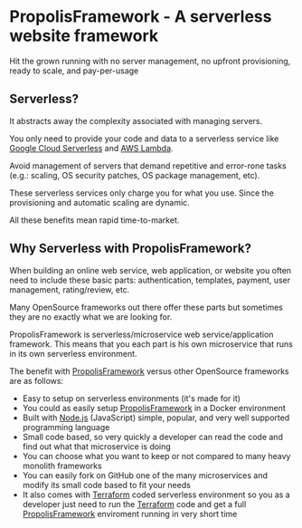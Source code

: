 PropolisFramework - A serverless website framework
=================
Hit the grown running with no server management, no upfront provisioning, ready to scale, and pay-per-usage

## Serverless?
It abstracts away the complexity associated with managing servers.

You only need to provide your code and data to a serverless service like [Google Cloud Serverless][google-cloud-serverless] and [AWS Lambda][aws-lambda].

Avoid management of servers that demand repetitive and error-rone tasks (e.g.: scaling, OS security patches, OS package management, etc).

These serverless services only charge you for what you use. Since the provisioning and automatic scaling are dynamic.

All these benefits mean rapid time-to-market. 

## Why Serverless with PropolisFramework?
When building an online web service, web application, or website you often need to include these basic parts: authentication, templates, payment, user management, rating/review, etc.

Many OpenSource frameworks out there offer these parts but sometimes they are no exactly what we are looking for.

PropolisFramework is serverless/microservice web service/application framework. This means that you each part is his own microservice that runs in its own serverless environment.

The benefit with [PropolisFramework][propolis-framework] versus other OpenSource frameworks are as follows:

- Easy to setup on serverless environments (it's made for it)
- You could as easily setup [PropolisFramework][propolis-framework] in a Docker environment
- Built with [Node.js][nodejs] (JavaScript) simple, popular, and very well supported programming language
- Small code based, so very quickly a developer can read the code and find out what that microservice is doing
- You can choose what you want to keep or not compared to many heavy monolith frameworks
- You can easily fork on GitHub one of the many microservices and modify its small code based to fit your needs
- It also comes with [Terraform][terraform] coded serverless environment so you as a developer just need to run the [Terraform][terraform] code and get a full [PropolisFramework][propolis-framework] enviroment running in very short time

[propolis-framework]: https://github.com/PropolisFramework
[nodejs]: https://nodejs.org/en/
[google-cloud-serverless]: https://cloud.google.com/serverless/
[aws-lambda]: https://aws.amazon.com/lambda/
[terraform]: https://www.terraform.io/